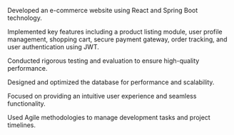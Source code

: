 Developed an e-commerce website using React and Spring Boot technology.

Implemented key features including a product listing module, user profile management, shopping cart, secure payment gateway, order tracking, and user authentication using JWT.

Conducted rigorous testing and evaluation to ensure high-quality performance.

Designed and optimized the database for performance and scalability.

Focused on providing an intuitive user experience and seamless functionality.

Used Agile methodologies to manage development tasks and project timelines.
